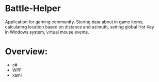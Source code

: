 # Battle-Helper
Application for gaming community. Storing data about in game items, calculating location based on distance and azimuth, setting global Hot Key in Windows system, virtual mouse events.
# Overview:
* c#
* WPF
* xaml

